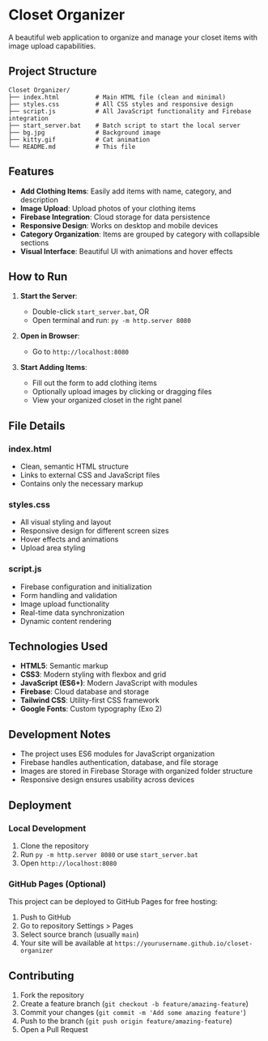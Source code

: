 # Closet Organizer

A beautiful web application to organize and manage your closet items with image upload capabilities.

## Project Structure

```
Closet Organizer/
├── index.html          # Main HTML file (clean and minimal)
├── styles.css          # All CSS styles and responsive design
├── script.js           # All JavaScript functionality and Firebase integration
├── start_server.bat    # Batch script to start the local server
├── bg.jpg              # Background image
├── kitty.gif           # Cat animation
└── README.md           # This file
```

## Features

- **Add Clothing Items**: Easily add items with name, category, and description
- **Image Upload**: Upload photos of your clothing items
- **Firebase Integration**: Cloud storage for data persistence
- **Responsive Design**: Works on desktop and mobile devices
- **Category Organization**: Items are grouped by category with collapsible sections
- **Visual Interface**: Beautiful UI with animations and hover effects

## How to Run

1. **Start the Server**:
   - Double-click `start_server.bat`, OR
   - Open terminal and run: `py -m http.server 8080`

2. **Open in Browser**:
   - Go to `http://localhost:8080`

3. **Start Adding Items**:
   - Fill out the form to add clothing items
   - Optionally upload images by clicking or dragging files
   - View your organized closet in the right panel

## File Details

### index.html
- Clean, semantic HTML structure
- Links to external CSS and JavaScript files
- Contains only the necessary markup

### styles.css
- All visual styling and layout
- Responsive design for different screen sizes
- Hover effects and animations
- Upload area styling

### script.js
- Firebase configuration and initialization
- Form handling and validation
- Image upload functionality
- Real-time data synchronization
- Dynamic content rendering

## Technologies Used

- **HTML5**: Semantic markup
- **CSS3**: Modern styling with flexbox and grid
- **JavaScript (ES6+)**: Modern JavaScript with modules
- **Firebase**: Cloud database and storage
- **Tailwind CSS**: Utility-first CSS framework
- **Google Fonts**: Custom typography (Exo 2)

## Development Notes

- The project uses ES6 modules for JavaScript organization
- Firebase handles authentication, database, and file storage
- Images are stored in Firebase Storage with organized folder structure
- Responsive design ensures usability across devices

## Deployment

### Local Development
1. Clone the repository
2. Run `py -m http.server 8080` or use `start_server.bat`
3. Open `http://localhost:8080`

### GitHub Pages (Optional)
This project can be deployed to GitHub Pages for free hosting:
1. Push to GitHub
2. Go to repository Settings > Pages
3. Select source branch (usually `main`)
4. Your site will be available at `https://yourusername.github.io/closet-organizer`

## Contributing

1. Fork the repository
2. Create a feature branch (`git checkout -b feature/amazing-feature`)
3. Commit your changes (`git commit -m 'Add some amazing feature'`)
4. Push to the branch (`git push origin feature/amazing-feature`)
5. Open a Pull Request

